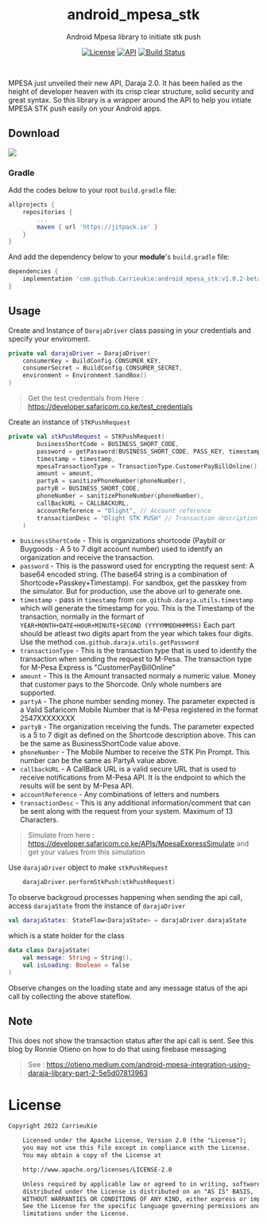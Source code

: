 <h1 align="center">android_mpesa_stk</h1>

<p align="center">
Android Mpesa library to initiate stk push
</p>

<p align="center">
    <a href="https://opensource.org/licenses/Apache-2.0"><img alt="License" src="https://img.shields.io/badge/License-Apache%202.0-blue.svg"/></a>
  <a href="https://android-arsenal.com/api?level=21+"><img alt="API" src="https://img.shields.io/badge/API-15%2B-brightgreen.svg?style=flat"/></a>
  <a href="https://github.com/skydoves/AndroidVeil/actions"><img alt="Build Status" src="https://github.com/skydoves/TransformationLayout/workflows/Android%20CI/badge.svg"/></a> 
</p><br>

<p>
MPESA just unveiled their new API, Daraja 2.0. It has been hailed as the height of developer heaven with its crisp clear structure, solid security and great syntax. So this library is a wrapper around the API to help you intiate MPESA STK push easily on your Android apps.
</p>

## Download
[![](https://jitpack.io/v/Carrieukie/android_mpesa_stk.svg)](https://jitpack.io/#Carrieukie/android_mpesa_stk)

### Gradle
Add the codes below to your root `build.gradle` file:
```gradle
allprojects {
    repositories {
        ...
        maven { url 'https://jitpack.io' }
    }
}
```

And add the dependency below to your **module**'s `build.gradle` file:

```gradle
dependencies {
    implementation 'com.github.Carrieukie:android_mpesa_stk:v1.0.2-beta'
}
```

## Usage
Create and Instance of `DarajaDriver` class passing in your credentials and specify your enviroment.

``` Kotlin
private val darajaDriver = DarajaDriver(
    consumerKey = BuildConfig.CONSUMER_KEY,
    consumerSecret = BuildConfig.CONSUMER_SECRET,
    environment = Environment.SandBox()
)
```
> Get the test credentials from Here : https://developer.safaricom.co.ke/test_credentials

Create an instance of `STKPushRequest`

``` Kotlin
private val stkPushRequest = STKPushRequest(
        businessShortCode = BUSINESS_SHORT_CODE,
        password = getPassword(BUSINESS_SHORT_CODE, PASS_KEY, timestamp),
        timestamp = timestamp,
        mpesaTransactionType = TransactionType.CustomerPayBillOnline(),
        amount = amount,
        partyA = sanitizePhoneNumber(phoneNumber),
        partyB = BUSINESS_SHORT_CODE,
        phoneNumber = sanitizePhoneNumber(phoneNumber),
        callBackURL = CALLBACKURL,
        accountReference = "Dlight", // Account reference
        transactionDesc = "Dlight STK PUSH" // Transaction description
    )
 ```


* `businessShortCode` - This is organizations shortcode (Paybill or Buygoods - A 5 to 7 digit account number) used to identify an organization and receive the transaction.
* `password` - This is the password used for encrypting the request sent: A base64 encoded string. (The base64 string is a combination of Shortcode+Passkey+Timestamp). For sandbox, get the passkey from the simulator. But for production, use the above url to generate one.
* `timestamp` - pass in `timestamp` from `com.github.daraja.utils.timestamp` which will generate the timestamp for you. This is the Timestamp of the transaction, normally in the formart of `YEAR+MONTH+DATE+HOUR+MINUTE+SECOND (YYYYMMDDHHMMSS)` Each part should be atleast two digits apart from the year which takes four digits. Use the method `com.github.daraja.utils.getPassword`
* `transactionType` - This is the transaction type that is used to identify the transaction when sending the request to M-Pesa. The transaction type for M-Pesa Express is "CustomerPayBillOnline"
* `amount` - This is the Amount transacted normaly a numeric value. Money that customer pays to the Shorcode. Only whole numbers are supported.
* `partyA` - The phone number sending money. The parameter expected is a Valid Safaricom Mobile Number that is M-Pesa registered in the format 2547XXXXXXXX
* `partyB` - The organization receiving the funds. The parameter expected is a 5 to 7 digit as defined on the Shortcode description above. This can be the same as BusinessShortCode value above.
* `phoneNumber` - The Mobile Number to receive the STK Pin Prompt. This number can be the same as PartyA value above.
* `callbackURL` - A CallBack URL is a valid secure URL that is used to receive notifications from M-Pesa API. It is the endpoint to which the results will be sent by M-Pesa API.
* `accountReference` - Any combinations of letters and numbers
*  `transactionDesc` - This is any additional information/comment that can be sent along with the request from your system. Maximum of 13 Characters.

> Simulate from here : https://developer.safaricom.co.ke/APIs/MpesaExpressSimulate and get your values from this simulation


Use `darajaDriver` object to make `stkPushRequest`


``` Kotlin
    darajaDriver.performStkPush(stkPushRequest)
```


To observe backgroud processes happening when sending the api call, access `darajaState` from the instance of `darajaDriver`


```Kotlin
val darajaStates: StateFlow<DarajaState> = darajaDriver.darajaState
```

which is a state holder for the class

```Kotlin
data class DarajaState(
    val message: String = String(),
    val isLoading: Boolean = false
)
```

Observe changes on the loading state and any message status of the api call by collecting the above stateflow.

## Note

This does not show the transaction status after the api call is sent. See this blog by Ronnie Otieno on how to do that using firebase messaging

> See : https://otieno.medium.com/android-mpesa-integration-using-daraja-library-part-2-5e5d07813963

# License
```xml
Copyright 2022 Carrieukie

    Licensed under the Apache License, Version 2.0 (the "License");
    you may not use this file except in compliance with the License.
    You may obtain a copy of the License at

    http://www.apache.org/licenses/LICENSE-2.0

    Unless required by applicable law or agreed to in writing, software
    distributed under the License is distributed on an "AS IS" BASIS,
    WITHOUT WARRANTIES OR CONDITIONS OF ANY KIND, either express or implied.
    See the License for the specific language governing permissions and
    limitations under the License.
```
